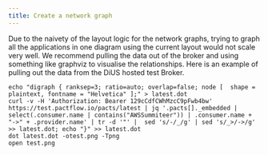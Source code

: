 ```yaml
---
title: Create a network graph
---
```


Due to the naivety of the layout logic for the network graphs, trying to graph all the applications in one diagram using the current layout would not scale very well. We recommend pulling the data out of the broker and using something like graphviz to visualise the relationships. Here is an example of pulling out the data from the DiUS hosted test Broker.

```text
echo "digraph { ranksep=3; ratio=auto; overlap=false; node [  shape = plaintext, fontname = "Helvetica" ];" > latest.dot
curl -v -H 'Authorization: Bearer 129cCdfCWhMzcC9pFwb4bw' https://test.pactflow.io/pacts/latest | jq '.pacts[]._embedded | select(.consumer.name | contains("AWSSummiteer")) | .consumer.name + "->" + .provider.name' | tr -d '"' |  sed 's/-/_/g' | sed 's/_>/->/g' >> latest.dot; echo "}" >> latest.dot
dot latest.dot -otest.png -Tpng
open test.png
```

